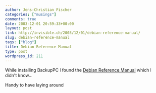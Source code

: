 ```yaml
---
author: Jens-Christian Fischer
categories: ["musings"]
comments: true
date: 2003-12-01 20:59:33+00:00
layout: post
link: http://invisible.ch/2003/12/01/debian-reference-manual/
slug: debian-reference-manual
tags: ["blog"]
title: Debian Reference Manual
type: post
wordpress_id: 211
---
```


While installing BackupPC I found the [Debian Reference Manual](http://www.debian.org/doc/manuals/reference/reference.en.html) which I didn't know... 

Handy to have laying around

